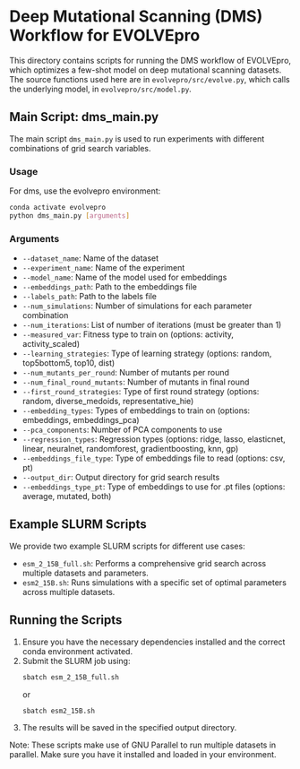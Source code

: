 # Deep Mutational Scanning (DMS) Workflow for EVOLVEpro

This directory contains scripts for running the DMS workflow of EVOLVEpro, which optimizes a few-shot model on deep mutational scanning datasets. The source functions used here are in `evolvepro/src/evolve.py`, which calls the underlying model, in `evolvepro/src/model.py`.

## Main Script: dms_main.py

The main script `dms_main.py` is used to run experiments with different combinations of grid search variables.

### Usage

For dms, use the evolvepro environment:

```bash
conda activate evolvepro
python dms_main.py [arguments]
```

### Arguments

- `--dataset_name`: Name of the dataset
- `--experiment_name`: Name of the experiment
- `--model_name`: Name of the model used for embeddings
- `--embeddings_path`: Path to the embeddings file
- `--labels_path`: Path to the labels file
- `--num_simulations`: Number of simulations for each parameter combination
- `--num_iterations`: List of number of iterations (must be greater than 1)
- `--measured_var`: Fitness type to train on (options: activity, activity_scaled)
- `--learning_strategies`: Type of learning strategy (options: random, top5bottom5, top10, dist)
- `--num_mutants_per_round`: Number of mutants per round
- `--num_final_round_mutants`: Number of mutants in final round
- `--first_round_strategies`: Type of first round strategy (options: random, diverse_medoids, representative_hie)
- `--embedding_types`: Types of embeddings to train on (options: embeddings, embeddings_pca)
- `--pca_components`: Number of PCA components to use
- `--regression_types`: Regression types (options: ridge, lasso, elasticnet, linear, neuralnet, randomforest, gradientboosting, knn, gp)
- `--embeddings_file_type`: Type of embeddings file to read (options: csv, pt)
- `--output_dir`: Output directory for grid search results
- `--embeddings_type_pt`: Type of embeddings to use for .pt files (options: average, mutated, both)

## Example SLURM Scripts

We provide two example SLURM scripts for different use cases:

- `esm_2_15B_full.sh`: Performs a comprehensive grid search across multiple datasets and parameters.
- `esm2_15B.sh`: Runs simulations with a specific set of optimal parameters across multiple datasets.

## Running the Scripts

1. Ensure you have the necessary dependencies installed and the correct conda environment activated.
2. Submit the SLURM job using:
   ```bash
   sbatch esm_2_15B_full.sh
   ```
   or
   ```bash
   sbatch esm2_15B.sh
   ```
3. The results will be saved in the specified output directory.

Note: These scripts make use of GNU Parallel to run multiple datasets in parallel. Make sure you have it installed and loaded in your environment.